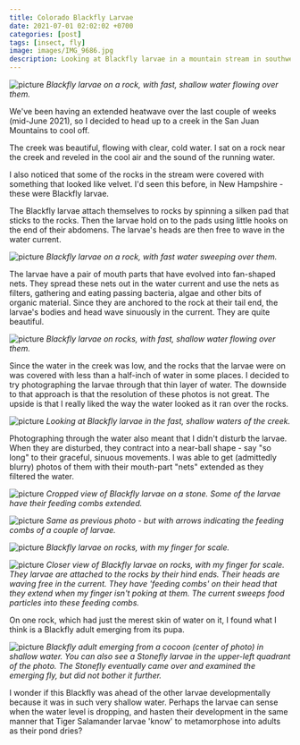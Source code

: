 ```yaml
---
title: Colorado Blackfly Larvae
date: 2021-07-01 02:02:02 +0700
categories: [post]
tags: [insect, fly]
image: images/IMG_9686.jpg
description: Looking at Blackfly larvae in a mountain stream in southwestern Colorado
---
```


![picture](images/IMG_9686.jpg)
*Blackfly larvae on a rock, with fast, shallow water flowing over them.*

We've been having an extended heatwave over the last couple of weeks (mid-June 2021), so I decided to head up to a creek in the San Juan Mountains to cool off.

The creek was beautiful, flowing with clear, cold water. I sat on a rock near the creek and reveled in the cool air and the sound of the running water.

I also noticed that some of the rocks in the stream were covered with something that looked like velvet. I'd seen this before, in New Hampshire - these were Blackfly larvae.

The Blackfly larvae attach themselves to rocks by spinning a silken pad that sticks to the rocks. Then the larvae hold on to the pads using little hooks on the end of their abdomens. The larvae's heads are then free to wave in the water current.

![picture](images/IMG_9674-1024x676.jpg)
*Blackfly larvae on a rock, with fast water sweeping over them.*

The larvae have a pair of mouth parts that have evolved into fan-shaped nets. They spread these nets out in the water current and use the nets as filters, gathering and eating passing bacteria, algae and other bits of organic material. Since they are anchored to the rock at their tail end, the larvae's bodies and head wave sinuously in the current. They are quite beautiful.

![picture](images/IMG_9601.jpg)
*Blackfly larvae on rocks, with fast, shallow water flowing over them.*

Since the water in the creek was low, and the rocks that the larvae were on was covered with less than a half-inch of water in some places. I decided to try photographing the larvae through that thin layer of water. The downside to that approach is that the resolution of these photos is not great. The upside is that I really liked the way the water looked as it ran over the rocks.

![picture](images/IMG_9592.jpg)
*Looking at Blackfly larvae in the fast, shallow waters of the creek.*

Photographing through the water also meant that I didn't disturb the larvae. When they are disturbed, they contract into a near-ball shape - say "so long" to their graceful, sinuous movements. I was able to get (admittedly blurry) photos of them with their mouth-part "nets" extended as they filtered the water.

![picture](images/IMG_9686-crop.jpg)
*Cropped view of Blackfly larvae on a stone. Some of the larvae have their feeding combs extended.*

![picture](images/arrow-1.jpg)
*Same as previous photo - but with arrows indicating the feeding combs of a couple of larvae.*

![picture](images/IMG_9598.jpg)
*Blackfly larvae on rocks, with my finger for scale.*

![picture](images/IMG_9598-Copy-1024x691.jpg)
*Closer view of Blackfly larvae on rocks, with my finger for scale. They larvae are attached to the rocks by their hind ends. Their heads are waving free in the current. They have 'feeding combs' on their head that they extend when my finger isn't poking at them. The current sweeps food particles into these feeding combs.*

On one rock, which had just the merest skin of water on it, I found what I think is a Blackfly adult emerging from its pupa.

![picture](images/IMG_9621-1024x704.jpg)
*Blackfly adult emerging from a cocoon (center of photo) in shallow water. You can also see a Stonefly larvae in the upper-left quadrant of the photo. The Stonefly eventually came over and examined the emerging fly, but did not bother it further.*

I wonder if this Blackfly was ahead of the other larvae developmentally because it was in such very shallow water. Perhaps the larvae can sense when the water level is dropping, and hasten their development in the same manner that Tiger Salamander larvae 'know' to metamorphose into adults as their pond dries?